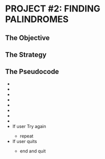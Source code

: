 <h1><strong>PROJECT #2: FINDING PALINDROMES</strong></h1>

<h2>The Objective</h2>

<p></p>

<h3></h3>


<h2>The Strategy</h2>
<p></p>

<h2>The Pseudocode</h2>

<ul>
    <li></li>
    <li></li>
    <li></li>
    <li></li>
    <li></li>
    <li></li>
    <li></li>
    <li></li>
    <li>If user Try again</li>
    <ul>
        <li>repeat</li>
    </ul>
    <li>If user quits</li>
    <ul>
        <li>end and quit</li>
    </ul>
   
</ul>
